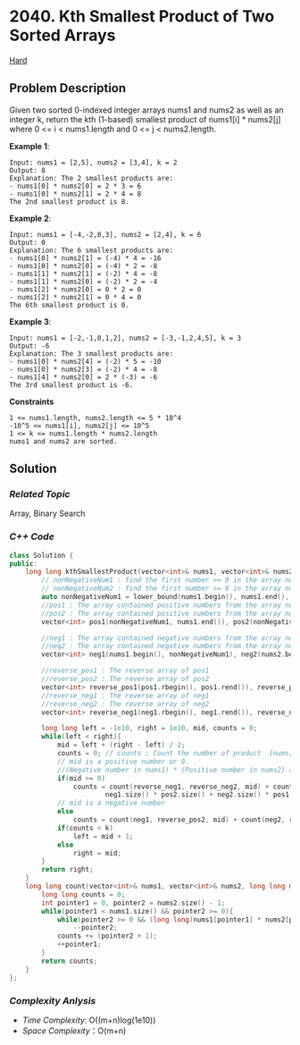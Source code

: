 # 2040. Kth Smallest Product of Two Sorted Arrays
[Hard](https://leetcode.com/problems/kth-smallest-product-of-two-sorted-arrays/description/)

## Problem Description

Given two sorted 0-indexed integer arrays nums1 and nums2 as well as an integer k, return the kth (1-based) smallest product of nums1[i] * nums2[j] where 0 <= i < nums1.length and 0 <= j < nums2.length.

**Example 1**:
```
Input: nums1 = [2,5], nums2 = [3,4], k = 2
Output: 8
Explanation: The 2 smallest products are:
- nums1[0] * nums2[0] = 2 * 3 = 6
- nums1[0] * nums2[1] = 2 * 4 = 8
The 2nd smallest product is 8.
```
**Example 2**:
```
Input: nums1 = [-4,-2,0,3], nums2 = [2,4], k = 6
Output: 0
Explanation: The 6 smallest products are:
- nums1[0] * nums2[1] = (-4) * 4 = -16
- nums1[0] * nums2[0] = (-4) * 2 = -8
- nums1[1] * nums2[1] = (-2) * 4 = -8
- nums1[1] * nums2[0] = (-2) * 2 = -4
- nums1[2] * nums2[0] = 0 * 2 = 0
- nums1[2] * nums2[1] = 0 * 4 = 0
The 6th smallest product is 0.
```
**Example 3**:
```
Input: nums1 = [-2,-1,0,1,2], nums2 = [-3,-1,2,4,5], k = 3
Output: -6
Explanation: The 3 smallest products are:
- nums1[0] * nums2[4] = (-2) * 5 = -10
- nums1[0] * nums2[3] = (-2) * 4 = -8
- nums1[4] * nums2[0] = 2 * (-3) = -6
The 3rd smallest product is -6.
```

**Constraints**
```
1 <= nums1.length, nums2.length <= 5 * 10^4
-10^5 <= nums1[i], nums2[j] <= 10^5
1 <= k <= nums1.length * nums2.length
nums1 and nums2 are sorted.
```

## Solution

### _Related Topic_
   Array, Binary Search

### _C++ Code_
```cpp
class Solution {
public:
    long long kthSmallestProduct(vector<int>& nums1, vector<int>& nums2, long long k) {
        // nonNegativeNum1 : find the first number >= 0 in the array nums1
        // nonNegativeNum2 : find the first number >= 0 in the array nums2
        auto nonNegativeNum1 = lower_bound(nums1.begin(), nums1.end(), 0), nonNegativeNum2 = lower_bound(nums2.begin(), nums2.end(), 0);
        //pos1 : The array contained positive numbers from the array nums1
        //pos2 : The array contained positive numbers from the array nums2
        vector<int> pos1(nonNegativeNum1, nums1.end()), pos2(nonNegativeNum2, nums2.end());

        //neg1 : The array contained negative numbers from the array nums1
        //neg2 : The array contained negative numbers from the array nums2
        vector<int> neg1(nums1.begin(), nonNegativeNum1), neg2(nums2.begin(), nonNegativeNum2);

        //reverse_pos1 : The reverse array of pos1
        //reverse_pos2 : The reverse array of pos2
        vector<int> reverse_pos1(pos1.rbegin(), pos1.rend()), reverse_pos2(pos2.rbegin(), pos2.rend());
        //reverse_neg1 : The reverse array of neg1
        //reverse_neg2 : The reverse array of neg2    
        vector<int> reverse_neg1(neg1.rbegin(), neg1.rend()), reverse_neg2(neg2.rbegin(), neg2.rend()); 

        long long left = -1e10, right = 1e10, mid, counts = 0;
        while(left < right){
            mid = left + (right - left) / 2;
            counts = 0; // counts ; Count the number of product  (nums[i] * nums2[j]) <= mid
            // mid is a positive number or 0.
            //(Negative number in nums1) * (Positive number in nums2) and (Negative number in nums2) * (Positive number in nums1) are definitely < mid
            if(mid >= 0) 
                counts = count(reverse_neg1, reverse_neg2, mid) + count(pos1, pos2, mid) +
                        neg1.size() * pos2.size() + neg2.size() * pos1.size();
            // mid is a negative number
            else
                counts = count(neg1, reverse_pos2, mid) + count(neg2, reverse_pos1, mid);
            if(counts < k)
                left = mid + 1;
            else
                right = mid;
        }
        return right;
    }
    long long count(vector<int>& nums1, vector<int>& nums2, long long m){
        long long counts = 0;
        int pointer1 = 0, pointer2 = nums2.size() - 1;
        while(pointer1 < nums1.size() && pointer2 >= 0){
            while(pointer2 >= 0 && (long long)nums1[pointer1] * nums2[pointer2] > m)
                --pointer2;
            counts += (pointer2 + 1);
            ++pointer1;
        }
        return counts;
    }
};
```

### _Complexity Anlysis_
- _Time Complexity_: O((m+n)log(1e10))
- _Space Complexity_：O(m+n)

